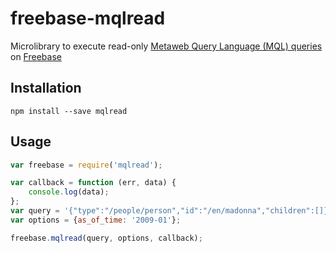 freebase-mqlread
================

Microlibrary to execute read-only [Metaweb Query Language (MQL) queries](https://developers.google.com/freebase/v1/mql-overview) on [Freebase](http://freebase.com/)

## Installation

`npm install --save mqlread`

## Usage

````javascript
var freebase = require('mqlread');

var callback = function (err, data) {
	console.log(data);
};
var query = '{"type":"/people/person","id":"/en/madonna","children":[]}';
var options = {as_of_time: '2009-01'};

freebase.mqlread(query, options, callback);
````
